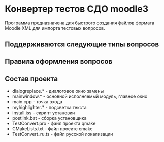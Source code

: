Конвертер тестов СДО moodle3
=============================

Программа предназначена для быстрого создания файлов формата Moodle XML
для импорта тестовых вопросов.

Поддерживаются следующие типы вопросов
---------------------------------------


Правила оформления вопросов
----------------------------


Состав проекта
---------------

- dialogreplace.* - диалоговое окно замены
- mainwindow.* - основной исполняемый модуль, главное окно
- main.cpp - точка входа
- myhighlighter.* - подсветка текста
- install.iss - скрипт установки
- postlink.bat - сборка установщика
- TestConvert.pro - файл проекта qmake
- CMakeLists.txt - файл проектс cmake
- TestConvert_ru.ts - файл русской локализации